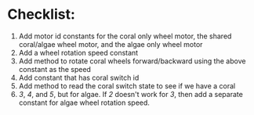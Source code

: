 # Checklist:

1. Add motor id constants for the coral only wheel motor, the shared coral/algae wheel motor, and the algae only wheel motor
2. Add a wheel rotation speed constant
3. Add method to rotate coral wheels forward/backward using the above constant as the speed
4. Add constant that has coral switch id
5. Add method to read the coral switch state to see if we have a coral
6. *3*, *4*, and *5*, but for algae. If *2* doesn't work for *3*, then add a separate constant for algae wheel rotation speed.